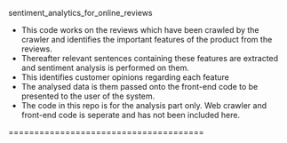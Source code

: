 sentiment_analytics_for_online_reviews

* This code works on the reviews which have been crawled by the crawler and identifies the important features of the product from the reviews. 
* Thereafter relevant sentences containing these features are extracted and sentiment analysis is performed on them.
* This  identifies customer opinions regarding each feature
* The analysed data is them passed onto the front-end code to be presented to the user of the system. 
* The code in this repo is for the analysis part only. Web crawler and front-end code is seperate and has not been included here.

======================================
